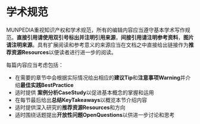 # 学术规范

MUNPEDIA重视知识产权和学术规范，所有的编辑内容应当遵守基本学术写作规范。**直接引用请使用双引号标出并注明引用来源**，**间接引用请注明参考资料**，**图片请注明来源**。具有扩展阅读和参考意义的来源应当在文档之中直接给出链接作为**推荐资源Resources**以便读者进行进一步的阅读。


每篇内容应当考虑包括：

- 在需要的章节中会根据实际情况给出相应的**建议Tip**和**注意事项Warning**并介绍**最佳实践BestPractice**
- 适时提供 **案例分析CaseStudy**以促进基本概念的掌握和运用
- 在每节最后给出**总结KeyTakeaways**以概览本节介绍内容
- 适时提供深入研究的**推荐资源Resources**和方向
- 适时围绕话题提出**开放性问题OpenQuestions**以供进一步讨论和思考